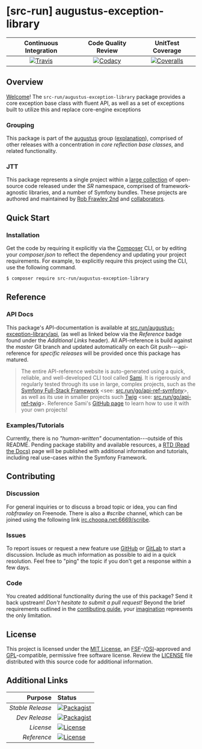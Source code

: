 # [src-run] augustus-exception-library

| Continuous Integration |   Code Quality Review   |    UnitTest Coverage    |
|:----------------------:|:-----------------------:|:-----------------------:|
| [![Travis](https://src.run/augustus-exception-library/travis_shield)](https://src.run/augustus-exception-library/travis) | [![Codacy](https://src.run/augustus-exception-library/codacy_shield)](https://src.run/augustus-exception-library/codacy) | [![Coveralls](https://src.run/augustus-exception-library/coveralls_shield)](https://src.run/augustus-exception-library/coveralls) |

## Overview

[Welcome](https://src.run/go/readme_welcome)!
The `src-run/augustus-exception-library` package provides a
core exception base class with fluent API, as well as a set of exceptions built to utilize this and replace core-engine exceptions

### Grouping

This package is part of the [augustus](https://src.run/augustus-exception-library/group)
group ([explanation](https://src.run/augustus-exception-library/group_explanation)),
comprised of other releases with a concentration in
*core reflection base classes*,
and related functionality.

### JTT

This package represents a single project within a
[large collection](https://src.run/go/explore) of open-source code released
under the *SR* namespace, comprised of framework-agnostic libraries,
and a number of Symfony bundles. These projects are authored and maintained
by [Rob Frawley 2nd](https://src.run/rmf) and
[collaborators](https://src.run/augustus-exception-library/github_collaborators).

## Quick Start

### Installation

Get the code by requiring it explicitly via the [Composer](https://getcomposer.com)
CLI, or by editing your *composer.json* to reflect the dependency and updating
your project requirements. For example, to explicitly require this project using
the CLI, use the following command.

```bash
$ composer require src-run/augustus-exception-library
```

## Reference

### API Docs

This package's API-documentation is available at [src.run/augustus-exception-library/api](https://src.run/augustus-exception-library/api),
(as well as linked below via the *Reference* badge found under the *Additional Links*
header). All API-reference is build against the *master* Git branch and updated
automatically on each Git push---api-reference for *specific releases* will
be provided once this package has matured.

> The entire API-reference website is auto-generated using a quick,
> reliable, and well-developed CLI tool called [Sami](https://src.run/go/sami).
> It is rigerously and regularly tested through its use in large, complex projects,
> such as the [Symfony Full-Stack Framework](https://src.run/go/symfony)
> <see: [src.run/go/api-ref-symfony](https://src.run/go/symfony-api)>, as well
> as its use in smaller projects such
> [Twig](https://src.run/go/sami-twig)
> <see: [src.run/go/api-ref-twig](https://src.run/go/twig-api)>.
> Reference Sami's [GitHub page](https://src.run/go/sami) to learn how to use
> it with your own projects!

### Examples/Tutorials

Currently, there is no *"human-written"* documentation---outside of this README.
Pending package stability and available resources, a
[RTD (Read the Docs)](https://src.run/go/rtd) page will be published with
additional information and tutorials, including real use-cases within the Symfony
Framework.

## Contributing

### Discussion

For general inquiries or to discuss a broad topic or idea, you can find
*robfrawley* on Freenode. There is also a *#scribe* channel, which can
be joined using the following link
[irc.choopa.net:6669/scribe](irc://irc.choopa.net:6669/scribe).

### Issues

To report issues or request a new feature use
[GitHub](https://src.run/augustus-exception-library/github_issues)
or [GitLab](https://src.run/augustus-exception-library/gitlab_issues)
to start a discussion. Include as much information as possible to aid in
a quick resolution. Feel free to "ping" the topic if you don't get a
response within a few days.

### Code

You created additional functionality during the use of this package? Send
it back upstream! *Don't hesitate to submit a pull request!* Beyond the
brief requirements outlined in the
[contibuting guide](https://src.run/augustus-exception-library/contributing),
your [imagination](https://src.run/go/readme_imagination)
represents the only limitation.

## License

This project is licensed under the
[MIT License](https://src.run/go/mit), an
[FSF](https://src.run/go/fsf)-/[OSI](https://src.run/go/osi)-approved
and [GPL](https://src.run/go/gpl)-compatible, permissive free software
license. Review the
[LICENSE](https://src.run/augustus-exception-library/license)
file distributed with this source code for additional information.

## Additional Links

|       Purpose | Status        |
|--------------:|:--------------|
| *Stable Release*    | [![Packagist](https://src.run/augustus-exception-library/packagist_shield)](https://src.run/augustus-exception-library/packagist) |
| *Dev Release*    | [![Packagist](https://src.run/augustus-exception-library/packagist_pre_shield)](https://src.run/augustus-exception-library/packagist) |
| *License*    | [![License](https://src.run/augustus-exception-library/license_shield)](https://src.run/augustus-exception-library/license) |
| *Reference*  | [![License](https://src.run/augustus-exception-library/api_shield)](https://src.run/augustus-exception-library/api) |
